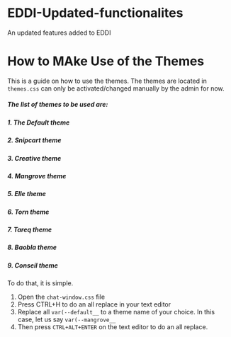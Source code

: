 # EDDI-Updated-functionalites
An updated features added to EDDI


# How to MAke Use of the Themes
 This is a guide on how to use the themes. The themes are located in `themes.css` can only be activated/changed manually by the admin for now. 

##### The list of themes to be used are:

##### 1. The Default theme
##### 2. Snipcart theme
##### 3. Creative theme
##### 4. Mangrove theme
##### 5. Elle theme
##### 6. Torn theme
##### 7. Tareq theme
##### 8. Baobla theme
##### 9. Conseil theme
To do that, it is simple. 

1. Open the `chat-window.css` file
2. Press CTRL+H to do an all replace in your text editor
3. Replace all `var(--default__` to a theme name of your choice. In this case, let us say `var(--mangrove__` 
4. Then press `CTRL+ALT+ENTER` on the text editor to do an all replace.
